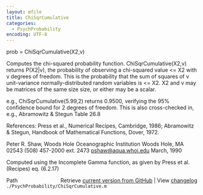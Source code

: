 ```yaml
---
layout: mfile
title: ChiSqrCumulative
categories:
  - PsychProbability
encoding: UTF-8
---
```


prob = ChiSqrCumulative(X2,v)

Computes the chi-squared probability function. ChiSqrCumulative(X2,v)
returns P(X2|v), the probability of observing a chi-squared value \<= X2
with v degrees of freedom. This is the probability that the sum of
squares of v unit-variance normally-distributed random variables is \<=
X2. X2 and v may be matrices of the same size size, or either may be a
scalar.

e.g., ChiSqrCumulative(5.99,2) returns 0.9500, verifying the 95%
confidence bound for 2 degrees of freedom. This is also cross-checked in,
e.g., Abramowitz & Stegun Table 26.8

References: Press et al., Numerical Recipes, Cambridge, 1986;
Abramowitz & Stegun, Handbook of Mathematical Functions, Dover, 1972.

Peter R. Shaw, Woods Hole Oceanographic Institution
Woods Hole, MA 02543
(508) 457-2000 ext. 2473  pshaw@aqua.whoi.edu
March, 1990

Computed using the Incomplete Gamma function, as given by
Press et al. (Recipes) eq. (6.2.17)


<div class="code_header" style="text-align:right;">
  <span style="float:left;">Path&nbsp;&nbsp;</span> <span class="counter">Retrieve <a href=
  "https://raw.github.com/Psychtoolbox-3/Psychtoolbox-3/beta/./PsychProbability/ChiSqrCumulative.m">current version from GitHub</a> | View <a href=
  "https://github.com/Psychtoolbox-3/Psychtoolbox-3/commits/beta/./PsychProbability/ChiSqrCumulative.m">changelog</a></span>
</div>
<div class="code">
  <code>./PsychProbability/ChiSqrCumulative.m</code>
</div>
